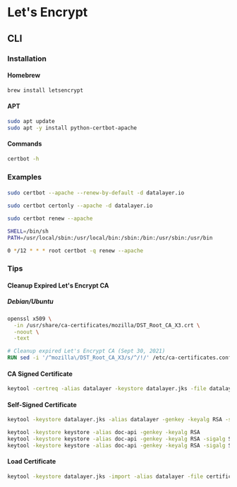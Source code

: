 # Let's Encrypt

<!--
https://letsencrypt.org/certificates/
https://letsencrypt.org/docs/dst-root-ca-x3-expiration-september-2021/
https://scotthelme.co.uk/lets-encrypt-old-root-expiration/
https://medium.com/geekculture/will-you-be-impacted-by-letsencrypt-dst-root-ca-x3-expiration-d54a018df257

Let’s Encrypt show email status usage
-->

## CLI

### Installation

#### Homebrew

```sh
brew install letsencrypt
```

#### APT

```sh
sudo apt update
sudo apt -y install python-certbot-apache
```

#### Commands

```sh
certbot -h
```

### Examples

####

```sh
sudo certbot --apache --renew-by-default -d datalayer.io
```

```sh
sudo certbot certonly --apache -d datalayer.io
```

```sh
sudo certbot renew --apache
```

```sh
SHELL=/bin/sh
PATH=/usr/local/sbin:/usr/local/bin:/sbin:/bin:/usr/sbin:/usr/bin

0 */12 * * * root certbot -q renew --apache
```

### Tips

#### Cleanup Expired Let's Encrypt CA

##### Debian/Ubuntu

```sh
openssl x509 \
  -in /usr/share/ca-certificates/mozilla/DST_Root_CA_X3.crt \
  -noout \
  -text
```

```Dockerfile
# Cleanup expired Let's Encrypt CA (Sept 30, 2021)
RUN sed -i '/^mozilla\/DST_Root_CA_X3/s/^/!/' /etc/ca-certificates.conf && update-ca-certificates -f
```

#### CA Signed Certificate

```sh
keytool -certreq -alias datalayer -keystore datalayer.jks -file datalayer.csr
```

#### Self-Signed Certificate

```sh
keytool -keystore datalayer.jks -alias datalayer -genkey -keyalg RSA -sigalg SHA256withRSA -validity 365
```

```sh
keytool -keystore keystore -alias doc-api -genkey -keyalg RSA
keytool -keystore keystore -alias doc-api -genkey -keyalg RSA -sigalg SHA256withRSA
keytool -keystore keystore -alias doc-api -genkey -keyalg RSA -sigalg SHA256withRSA -ext 'SAN=dns:doc.datalayer.io,dns:*.datalayer.io'
```

#### Load Certificate

```sh
keytool -keystore datalayer.jks -import -alias datalayer -file certificate.crt -trustcacerts
```

<!-- #### Caddy Configuration

```sh
# Homebrew
cat << EOF > /usr/local/etc/Caddyfile
:80 {
  root /var/www/html

  fastcgi / 127.0.0.1:9000 php {
    index index.php
  }

  gzip

  tls admin@example.com
}
EOF
```

```sh
# Homebrew
brew services restart caddy
``` -->
